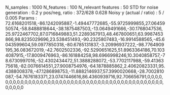 N_samples                     : 1000
N_features                    : 100
N_relevant features           : 50
STD for noise generation      : 0.2
y pos/neg, ratio              : 372/628 0.628
Noisy y (actual / ratio)      : 5 / 0.005
Params                        : 72.6168201518,-86.1242095887,-1.49447772685,-55.9725999855,27.0645950574,-58.8488818644,-38.1875487503,-13.0649491666,-30.1768047536,25.9722467702,87.0716849883,51.2289367913,48.467800651,63.9987453866,98.8235029696,23.538451493,-90.2325807483,-16.9914588565,-45.6043599604,59.0977850318,-80.6785131837,-3.20996937222,-98.7764909195,36.083672019,-42.7602502336,-92.5290651625,51.8963364186,70.1034087915,-17.8009476963,-86.161884258,98.6966998246,10.3040858757,-78.6730997016,-52.4302434472,51.3888288072,-53.7702117988,-59.4136375618,-82.0076614551,27.9008754976,-64.1878885862,2.40620823331,95.4388008378,-47.1286898753,-11.8882146937,57.3990020668,-28.7002810087,-54.7676183371,23.0747446616,86.4360939716,92.706656791,0,0,0,0,0,0,0,0,0,0,0,0,0,0,0,0,0,0,0,0,0,0,0,0,0,0,0,0,0,0,0,0,0,0,0,0,0,0,0,0,0,0,0,0,0,0,0,0,0,0
